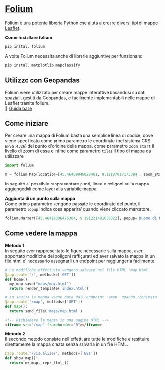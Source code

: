 # [Folium](https://python-visualization.github.io/folium/)
Folium è una potente libreria Python che aiuta a creare diversi tipi di mappe [Leaflet](https://leafletjs.com/).

**Come installare folium**:
```cmd
pip install folium
```

A volte Folium necessita anche di librerie aggiuntive per funzionare:
```cmd
pip install matplotlib mapclassify
```

## Utilizzo con Geopandas
Folium viene utilizzato per creare mappe interattive basandosi su dati spaziali, gestiti da Geopandas, e facilmente implementabili nelle mappe di Leaflet tramite folium.<br>
:link: [Guida base](https://geopandas.org/en/stable/gallery/polygon_plotting_with_folium.html)

## Come iniziare
Per creare una mappa di Folium basta una semplice linea di codice, dove viene specificato come primo parametro le coordinate (nel sistema CRS `EPSG:4326`) del punto d'origine della mappa, come parametro `zoom_start` il livello di zoom di essa e infine come parametro `tiles` il tipo di mappa da utilizzare
```py
import folium

m = folium.Map(location=[45.46409946028481, 9.19187017173384], zoom_start=12.5, tiles='cartodbpositron')
```

In seguito e' possibile rappresentare punti, linee e poligoni sulla mappa aggiungedoli come layer alla variabile mappa.<br>

**Aggiunta di un punto sulla mappa**<br>
Come primo parametro vengono passate le coordinate del punto, il parametro `popup` indica cosa apparira' quando viene cliccato marcatore.
```py
folium.Marker([45.46418006476384, 9.191221481030022], popup='Duomo di Milano').add_to(m)
```

## Come vedere la mappa
**Metodo 1**<br>
In seguito aver rappresentato le figure necessarie sulla mappa, aver apportato modifiche dei poligoni raffigurati ed aver salvato la mappa in un file html e' necessario assegnarli un endpoint per raggiungerla facilmente.
```py
# Le modifiche effettuate vengono salvate nel file HTML 'map.html'
@app.route('/', methods=['GET'])
def home():
  my_map.save("maps/map.html")
  return render_template('index.html')

# In seuito la mappa viene data dall'endpoint '/map' quando richiesta
@app.route('/map', methods=['GET'])
def map():
  return send_file('maps/map.html')
```

```html
<!-- Richiedere la mappa in una pagina HTML -->
<iframe src="/map" frameborder="0"></iframe>
```


**Metodo 2**<br>
Il secondo metodo consiste nell'effettuare tutte le modifiche e restituire direttamente la mappa creata senza salvarla in un file HTML.
```py
@app.route('/visualizer', methods=['GET'])
def show_map():
  return my_map._repr_html_()
```